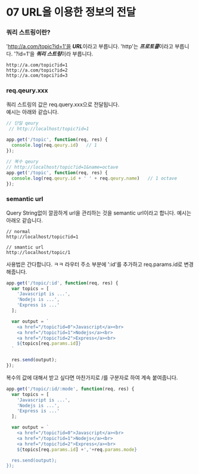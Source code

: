 # 07 URL을 이용한 정보의 전달

### 쿼리 스트링이란?
'http://a.com/topic?id=1'을 ***URL***이라고 부릅니다.
'http'는 ***프로토콜***이라고 부릅니다.
'?id=1'을 ***쿼리 스트링***이라 부릅니다.


```
http://a.com/topic?id=1
http://a.com/topic?id=2
http://a.com/topci?id=3
```

### req.qeury.xxx
쿼리 스트링의 값은 req.query.xxx으로 전달됩니다.  
예시는 아래와 같습니다.  
```javascript
// 단일 qeury
 // http://localhost/topic?id=1
 
app.get('/topic', function(req, res) {
  console.log(req.qeury.id)   // 1
});

// 복수 qeury
// http://localhost/topic?id=1&name=octave
app.get('/topic', function(req, res) {
  console.log(req.qeury.id + ' ' + req.qeury.name)   // 1 octave
});

```

### semantic url
Query String없이 깔끔하게 url을 관리하는 것을 semantic url이라고 합니다.
예시는 아래오 같습니다.
```
// normal
http://localhost/topic?id=1

// smantic url
http://localhost/topic/1
```

사용법은 간다합니다. ㅋㅋ
라우터 주소 부분에 ':id'를 추가하고 req.params.id로 변경해줍니다.  
```javascript
app.get('/topic/:id', function(req, res) {
  var topics = [
    'Javascript is ...',
    'Nodejs is ...',
    'Express is ...'
  ];

  var output = `
    <a href="/topic?id=0">Javascript</a><br>
    <a href="/topic?id=1">Nodejs</a><br>
    <a href="/topic?id=2">Express</a><br>
    ${topics[req.params.id]}
  `

  res.send(output);
});
```

복수의 값에 대해서 받고 싶다면 마찬가지로 /를 구분자로 하여 계속 붙여줍니다.
```javascript
app.get('/topic/:id/:mode', function(req, res) {
  var topics = [
    'Javascript is ...',
    'Nodejs is ...',
    'Express is ...'
  ];

  var output = `
    <a href="/topic?id=0">Javascript</a><br>
    <a href="/topic?id=1">Nodejs</a><br>
    <a href="/topic?id=2">Express</a><br>
    ${topics[req.params.id] +','+req.params.mode}

  res.send(output);
});
```


 

